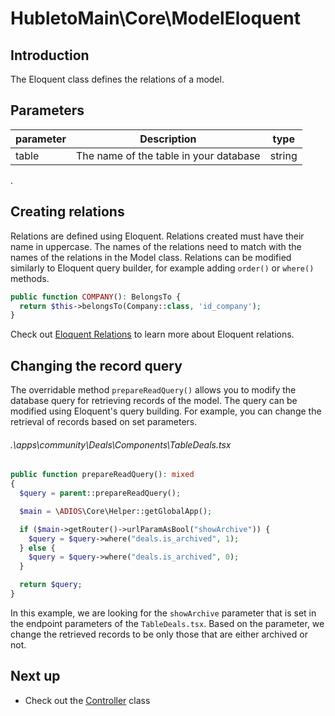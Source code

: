 # HubletoMain\Core\ModelEloquent

## Introduction

The Eloquent class defines the relations of a model.

## Parameters

| parameter | Description                            | type   |
| --------- | -------------------------------------- | ------ |
| table     | The name of the table in your database | string |

.

## Creating relations

Relations are defined using Eloquent. Relations created must have their name in uppercase. The names of the relations need to match with the names of the relations in the Model class. Relations can be modified similarly to Eloquent query builder, for example adding `order()` or `where()` methods.

```php
public function COMPANY(): BelongsTo {
  return $this->belongsTo(Company::class, 'id_company');
}
```

Check out [Eloquent Relations](https://laravel.com/docs/11.x/eloquent-relationships) to learn more about Eloquent relations.

## Changing the record query

The overridable method `prepareReadQuery()` allows you to modify the database query for retrieving records of the model. The query can be modified using Eloquent's query building. For example, you can change the retrieval of records based on set parameters.

###### .\apps\community\Deals\Components\TableDeals.tsx

```php
public function prepareReadQuery(): mixed
{
  $query = parent::prepareReadQuery();

  $main = \ADIOS\Core\Helper::getGlobalApp();

  if ($main->getRouter()->urlParamAsBool("showArchive")) {
    $query = $query->where("deals.is_archived", 1);
  } else {
    $query = $query->where("deals.is_archived", 0);
  }

  return $query;
}
```

In this example, we are looking for the `showArchive` parameter that is set in the endpoint parameters of the `TableDeals.tsx`. Based on the parameter, we change the retrieved records to be only those that are either archived or not.

## Next up

- Check out the [Controller](controller) class
